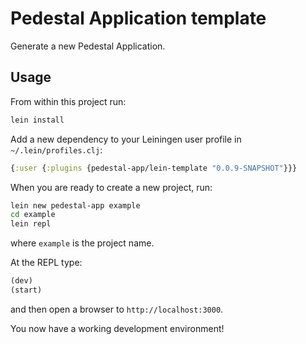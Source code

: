 # Pedestal Application template

Generate a new Pedestal Application.


## Usage

From within this project run:

```bash
lein install
```
Add a new dependency to your Leiningen user profile in `~/.lein/profiles.clj`:

```clj
{:user {:plugins {pedestal-app/lein-template "0.0.9-SNAPSHOT"}}}
```

When you are ready to create a new project, run:

```bash
lein new pedestal-app example
cd example
lein repl
```

where `example` is the project name.

At the REPL type:

```clj
(dev)
(start)
```

and then open a browser to `http://localhost:3000`. 

You now have a working development environment!

<!-- Copyright 2013 Relevance, Inc. -->
